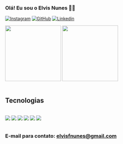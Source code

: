 
### Olá! Eu sou o Elvis Nunes 🧑‍💻

[![Instagram](https://img.shields.io/badge/Instagram-E4405F?style=for-the-badge&logo=instagram&logoColor=white)](https://www.instagram.com/elvis.dev)
[![GitHub](https://img.shields.io/badge/GitHub-100000?style=for-the-badge&logo=github&logoColor=white)](https://github.com/ElvisNunes13)
[![Linkedin](https://img.shields.io/badge/LinkedIn-0077B5?style=for-the-badge&logo=linkedin&logoColor=white)](https://www.linkedin.com/in/elvis-felipe-nunes-machado-52707922b/)
 <div>
    <img height="180em" src="https://github-readme-stats.vercel.app/api?username=ElvisNunes13&show_icons=true&theme=dark">
    <img height="180em" src="https://github-readme-stats.vercel.app/api/top-langs/?username=ElvisNunes13&theme=dark">
</div><br/>

## Tecnologias

<div style="display: inline_block"><br/>
    <img align="center" alt"html5" src="https://img.shields.io/badge/HTML5-E34F26?style=for-the-badge&logo=html5&logoColor=white"/>
    <img align="center" alt"css3" src="https://img.shields.io/badge/CSS3-1572B6?style=for-the-badge&logo=css3&logoColor=white"/>
    <img align="center" alt"javascript" src="https://img.shields.io/badge/JavaScript-323330?style=for-the-badge&logo=javascript&logoColor=F7DF1"/>
    <img align="center" alt"typescript" src="https://img.shields.io/badge/TypeScript-007ACC?style=for-the-badge&logo=typescript&logoColor=white"/>
    <img align="center" alt"nodejs" src="https://img.shields.io/badge/Node.js-43853D?style=for-the-badge&logo=node.js&logoColor=white"/>
    <img align="center" alt"reactjs" src="https://img.shields.io/badge/React-20232A?style=for-the-badge&logo=react&logoColor=61DAFB"/>

</div><br/>

### E-mail para contato: elvisfnunes@gmail.com
